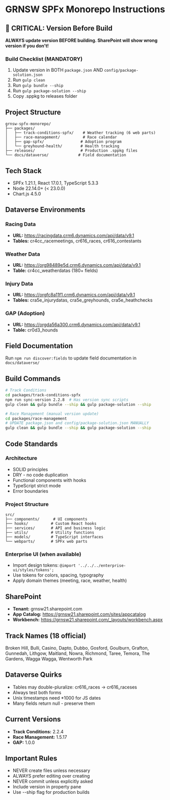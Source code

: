 # GRNSW SPFx Monorepo Instructions

## 🚨 CRITICAL: Version Before Build
**ALWAYS update version BEFORE building. SharePoint will show wrong version if you don't!**

### Build Checklist (MANDATORY)
1. Update version in BOTH `package.json` AND `config/package-solution.json`
2. Run `gulp clean`
3. Run `gulp bundle --ship`
4. Run `gulp package-solution --ship`
5. Copy .sppkg to releases folder

## Project Structure
```
grnsw-spfx-monorepo/
├── packages/
│   ├── track-conditions-spfx/    # Weather tracking (6 web parts)
│   ├── race-management/          # Race calendar
│   ├── gap-spfx/                # Adoption program
│   └── greyhound-health/        # Health tracking
├── releases/                    # Production .sppkg files
└── docs/dataverse/             # Field documentation
```

## Tech Stack
- SPFx 1.21.1, React 17.0.1, TypeScript 5.3.3
- Node 22.14.0+ (< 23.0.0)
- Chart.js 4.5.0

## Dataverse Environments

### Racing Data
- **URL:** https://racingdata.crm6.dynamics.com/api/data/v9.1
- **Tables:** cr4cc_racemeetings, cr616_races, cr616_contestants

### Weather Data  
- **URL:** https://org98489e5d.crm6.dynamics.com/api/data/v9.1
- **Table:** cr4cc_weatherdatas (180+ fields)

### Injury Data
- **URL:** https://orgfc8a11f1.crm6.dynamics.com/api/data/v9.1
- **Tables:** cra5e_injurydatas, cra5e_greyhounds, cra5e_heathchecks

### GAP (Adoption)
- **URL:** https://orgda56a300.crm6.dynamics.com/api/data/v9.1
- **Table:** cr0d3_hounds

## Field Documentation
Run `npm run discover:fields` to update field documentation in `docs/dataverse/`

## Build Commands
```bash
# Track Conditions
cd packages/track-conditions-spfx
npm run sync-version 2.2.8  # Has version sync scripts
gulp clean && gulp bundle --ship && gulp package-solution --ship

# Race Management (manual version update)
cd packages/race-management
# UPDATE package.json and config/package-solution.json MANUALLY
gulp clean && gulp bundle --ship && gulp package-solution --ship
```

## Code Standards

### Architecture
- SOLID principles
- DRY - no code duplication
- Functional components with hooks
- TypeScript strict mode
- Error boundaries

### Project Structure
```
src/
├── components/      # UI components
├── hooks/          # Custom React hooks
├── services/       # API and business logic
├── utils/          # Utility functions
├── models/         # TypeScript interfaces
└── webparts/       # SPFx web parts
```

### Enterprise UI (when available)
- Import design tokens: `@import '../../../enterprise-ui/styles/tokens';`
- Use tokens for colors, spacing, typography
- Apply domain themes (meeting, race, weather, health)

## SharePoint
- **Tenant:** grnsw21.sharepoint.com
- **App Catalog:** https://grnsw21.sharepoint.com/sites/appcatalog
- **Workbench:** https://grnsw21.sharepoint.com/_layouts/workbench.aspx

## Track Names (18 official)
Broken Hill, Bulli, Casino, Dapto, Dubbo, Gosford, Goulburn, Grafton, Gunnedah, Lithgow, Maitland, Nowra, Richmond, Taree, Temora, The Gardens, Wagga Wagga, Wentworth Park

## Dataverse Quirks
- Tables may double-pluralize: cr616_races → cr616_raceses
- Always test both forms
- Unix timestamps need *1000 for JS dates
- Many fields return null - preserve them

## Current Versions
- **Track Conditions:** 2.2.4
- **Race Management:** 1.5.17  
- **GAP:** 1.0.0

## Important Rules
- NEVER create files unless necessary
- ALWAYS prefer editing over creating
- NEVER commit unless explicitly asked
- Include version in property pane
- Use --ship flag for production builds